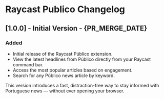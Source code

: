 # Raycast Publico Changelog

## [1.0.0] - Initial Version - {PR_MERGE_DATE}

### Added
- Initial release of the Raycast Público extension.
- View the latest headlines from Público directly from your Raycast command bar.
- Access the most popular articles based on engagement.
- Search for any Público news article by keyword.

This version introduces a fast, distraction-free way to stay informed with Portuguese news — without ever opening your browser.
